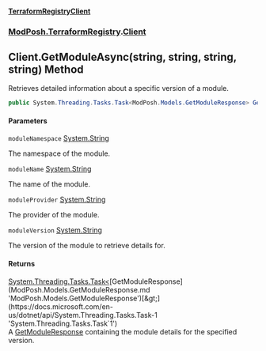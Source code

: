 #### [TerraformRegistryClient](index.md 'index')
### [ModPosh.TerraformRegistry](ModPosh.TerraformRegistry.md 'ModPosh.TerraformRegistry').[Client](ModPosh.TerraformRegistry.Client.md 'ModPosh.TerraformRegistry.Client')

## Client.GetModuleAsync(string, string, string, string) Method

Retrieves detailed information about a specific version of a module.

```csharp
public System.Threading.Tasks.Task<ModPosh.Models.GetModuleResponse> GetModuleAsync(string moduleNamespace, string moduleName, string moduleProvider, string moduleVersion);
```
#### Parameters

<a name='ModPosh.TerraformRegistry.Client.GetModuleAsync(string,string,string,string).moduleNamespace'></a>

`moduleNamespace` [System.String](https://docs.microsoft.com/en-us/dotnet/api/System.String 'System.String')

The namespace of the module.

<a name='ModPosh.TerraformRegistry.Client.GetModuleAsync(string,string,string,string).moduleName'></a>

`moduleName` [System.String](https://docs.microsoft.com/en-us/dotnet/api/System.String 'System.String')

The name of the module.

<a name='ModPosh.TerraformRegistry.Client.GetModuleAsync(string,string,string,string).moduleProvider'></a>

`moduleProvider` [System.String](https://docs.microsoft.com/en-us/dotnet/api/System.String 'System.String')

The provider of the module.

<a name='ModPosh.TerraformRegistry.Client.GetModuleAsync(string,string,string,string).moduleVersion'></a>

`moduleVersion` [System.String](https://docs.microsoft.com/en-us/dotnet/api/System.String 'System.String')

The version of the module to retrieve details for.

#### Returns
[System.Threading.Tasks.Task&lt;](https://docs.microsoft.com/en-us/dotnet/api/System.Threading.Tasks.Task-1 'System.Threading.Tasks.Task`1')[GetModuleResponse](ModPosh.Models.GetModuleResponse.md 'ModPosh.Models.GetModuleResponse')[&gt;](https://docs.microsoft.com/en-us/dotnet/api/System.Threading.Tasks.Task-1 'System.Threading.Tasks.Task`1')  
A [GetModuleResponse](ModPosh.Models.GetModuleResponse.md 'ModPosh.Models.GetModuleResponse') containing the module details for the specified version.